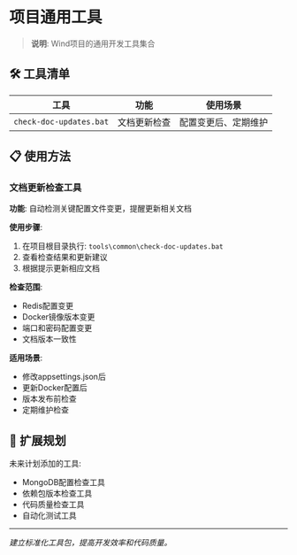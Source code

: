 # 项目通用工具

> **说明**: Wind项目的通用开发工具集合

## 🛠️ 工具清单

| 工具 | 功能 | 使用场景 |
|------|------|----------|
| `check-doc-updates.bat` | 文档更新检查 | 配置变更后、定期维护 |

## 📋 使用方法

### 文档更新检查工具

**功能**: 自动检测关键配置文件变更，提醒更新相关文档

**使用步骤**:
1. 在项目根目录执行: `tools\common\check-doc-updates.bat`
2. 查看检查结果和更新建议
3. 根据提示更新相应文档

**检查范围**:
- Redis配置变更
- Docker镜像版本变更
- 端口和密码配置变更
- 文档版本一致性

**适用场景**:
- 修改appsettings.json后
- 更新Docker配置后
- 版本发布前检查
- 定期维护检查

## 🔄 扩展规划

未来计划添加的工具:
- MongoDB配置检查工具
- 依赖包版本检查工具  
- 代码质量检查工具
- 自动化测试工具

---

*建立标准化工具包，提高开发效率和代码质量。*